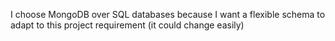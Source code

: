 I choose MongoDB over SQL databases because I want a flexible schema to adapt to this project requirement (it could change easily)
